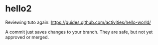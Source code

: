 # hello2
Reviewing tuto again: https://guides.github.com/activities/hello-world/ 

A commit just saves changes to your branch. They are safe, but not yet approved or merged. 
